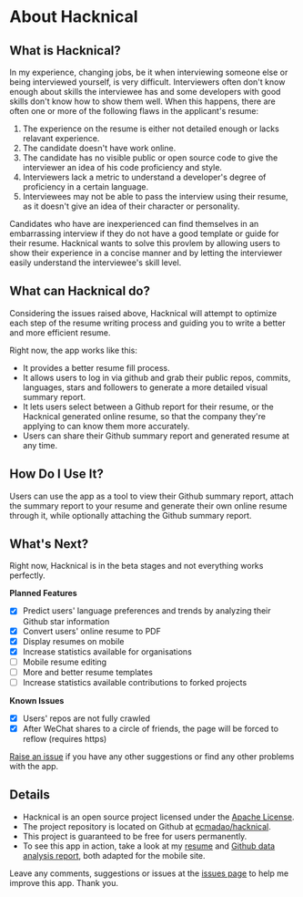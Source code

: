 # About Hacknical

## What is Hacknical?

In my experience, changing jobs, be it when interviewing someone else or being interviewed yourself, is very difficult. Interviewers often don't know enough about skills the interviewee has and some developers with good skills don't know how to show them well. When this happens, there are often one or more of the following flaws in the applicant's resume:

1. The experience on the resume is either not detailed enough or lacks relavant experience.
2. The candidate doesn't have work online.
3. The candidate has no visible public or open source code to give the interviewer an idea of his code proficiency and style.
4. Interviewers lack a metric to understand a developer's degree of proficiency in a certain language.
5. Interviewees may not be able to pass the interview using their resume, as it doesn't give an idea of their character or personality.

Candidates who have are inexperienced can find themselves in an embarrassing interview if they do not have a good template or guide for their resume. Hacknical wants to solve this provlem by allowing users to show their experience in a concise manner and by letting the interviewer easily understand the interviewee's skill level.

## What can Hacknical do?

Considering the issues raised above, Hacknical will attempt to optimize each step of the resume writing process and guiding you to write a better and more efficient resume.

Right now, the app works like this:

- It provides a better resume fill process.
- It allows users to log in via github and grab their public repos, commits, languages, stars and followers to generate a more detailed visual summary report.
- It lets users select between a Github report for their resume, or the Hacknical generated online resume, so that the company they're applying to can know them more accurately.
- Users can share their Github summary report and generated resume at any time.

## How Do I Use It?

Users can use the app as a tool to view their Github summary report, attach the summary report to your resume and generate their own online resume through it, while optionally attaching the Github summary report.

## What's Next?

Right now, Hacknical is in the beta stages and not everything works perfectly.

**Planned Features**

- [x] Predict users' language preferences and trends by analyzing their Github star information
- [x] Convert users' online resume to PDF
- [x] Display resumes on mobile
- [x] Increase statistics available for organisations
- [ ] Mobile resume editing
- [ ] More and better resume templates
- [ ] Increase statistics available contributions to forked projects

**Known Issues**

- [x] Users' repos are not fully crawled
- [x]  After WeChat shares to a circle of friends, the page will be forced to reflow (requires https)

[Raise an issue](https://github.com/ecmadao/hacknical/issues) if you have any other suggestions or find any other problems with the app.

## Details

- Hacknical is an open source project licensed under the [Apache License](https://github.com/ecmadao/hacknical/blob/master/LICENSE).
- The project repository is located on Github at [ecmadao/hacknical](https://github.com/ecmadao/hacknical).
- This project is guaranteed to be free for users permanently.
- To see this app in action, take a look at my [resume](https://hacknical.com/ecmadao/resume) and [Github data analysis report](https://hacknical.com/ecmadao/github), both adapted for the mobile site.

Leave any comments, suggestions or issues at the [issues page](https://github.com/ecmadao/hacknical/issues) to help me improve this app. Thank you.

